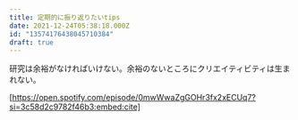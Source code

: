 ```yaml
---
title: 定期的に振り返りたいtips
date: 2021-12-24T05:38:18.000Z
id: "13574176438045710384"
draft: true
---
```

研究は余裕がなければいけない。余裕のないところにクリエイティビティは生まれない。

[https://open.spotify.com/episode/0mwWwaZgGOHr3fx2xECUq7?si=3c58d2c9782f46b3:embed:cite]

